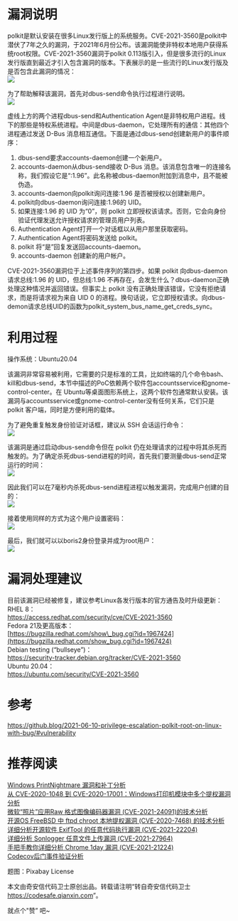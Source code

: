 漏洞说明
====

polkit是默认安装在很多Linux发行版上的系统服务。CVE-2021-3560是polkit中潜伏了7年之久的漏洞，于2021年6月份公布。该漏洞能使非特权本地用户获得系统root权限。CVE-2021-3560漏洞于polkit 0.113版引入，但是很多流行的Linux发行版直到最近才引入包含漏洞的版本。下表展示的是一些流行的Linux发行版及是否包含此漏洞的情况：  
[![](https://shs3.b.qianxin.com/attack_forum/2021/07/attach-eaeae8254a9e58ddd8e10d50c6bcdc4b3308bce6.jpg)](https://shs3.b.qianxin.com/attack_forum/2021/07/attach-eaeae8254a9e58ddd8e10d50c6bcdc4b3308bce6.jpg)

为了帮助解释该漏洞，首先对dbus-send命令执行过程进行说明。  
[![](https://shs3.b.qianxin.com/attack_forum/2021/07/attach-7f431d95c60a4f6ba3d7d2230f6c90bdebb7eb86.png)](https://shs3.b.qianxin.com/attack_forum/2021/07/attach-7f431d95c60a4f6ba3d7d2230f6c90bdebb7eb86.png)

虚线上方的两个进程dbus-send和Authentication Agent是非特权用户进程。线下的那些是特权系统进程。中间是dbus-daemon，它处理所有的通信：其他四个进程通过发送 D-Bus 消息相互通信。下面是通过dbus-send创建新用户的事件顺序：

1. dbus-send要求accounts-daemon创建一个新用户。
2. accounts-daemon从dbus-send接收 D-Bus 消息。该消息包含唯一的连接名称，我们假设它是“:1.96”。此名称被dbus-daemon附加到消息中，且不能被伪造。
3. accounts-daemon向polkit询问连接:1.96 是否被授权以创建新用户。
4. polkit向dbus-daemon询问连接:1.96的 UID。
5. 如果连接:1.96 的 UID 为“0”，则 polkit 立即授权该请求。否则，它会向身份验证代理发送允许授权请求的管理员用户列表。
6. Authentication Agent打开一个对话框以从用户那里获取密码。
7. Authentication Agent将密码发送给 polkit。
8. polkit 将“是”回复发送回accounts-daemon。
9. accounts-daemon 创建新的用户帐户。

CVE-2021-3560漏洞位于上述事件序列的第四步。如果 polkit 向dbus-daemon请求总线:1.96 的 UID，但总线:1.96 不再存在，会发生什么？dbus-daemon正确处理这种情况并返回错误。但事实上 polkit 没有正确处理该错误，它没有拒绝请求，而是将请求视为来自 UID 0 的进程。换句话说，它立即授权请求。向dbus-demon请求总线UID的函数为polkit\_system\_bus\_name\_get\_creds\_sync。

利用过程
====

操作系统：Ubuntu20.04

该漏洞非常容易被利用，它需要的只是标准的工具，比如终端的几个命令bash、kill和dbus-send，本节中描述的PoC依赖两个软件包accountsservice和gnome-control-center。在 Ubuntu等桌面图形系统上，这两个软件包通常默认安装。该漏洞与accountsservice或gnome-control-center没有任何关系，它们只是 polkit 客户端，同时是方便利用的载体。

为了避免重复触发身份验证对话框，建议从 SSH 会话运行命令：  
[![](https://shs3.b.qianxin.com/attack_forum/2021/07/attach-daecf5063536290a16006acc0882cf11860de113.png)](https://shs3.b.qianxin.com/attack_forum/2021/07/attach-daecf5063536290a16006acc0882cf11860de113.png)

该漏洞是通过启动dbus-send命令但在 polkit 仍在处理请求的过程中将其杀死而触发的。为了确定杀死dbus-send进程的时间，首先我们要测量dbus-send正常运行的时间：  
[![](https://shs3.b.qianxin.com/attack_forum/2021/07/attach-a32a1ebe5108920fc23e904e9ed2190c6e2c64be.png)](https://shs3.b.qianxin.com/attack_forum/2021/07/attach-a32a1ebe5108920fc23e904e9ed2190c6e2c64be.png)

因此我们可以在7毫秒内杀死dbus-send进程进程以触发漏洞，完成用户创建的目的：  
[![](https://shs3.b.qianxin.com/attack_forum/2021/07/attach-8b33488080f42cb3c292374c8d71ab7f4f0f40a1.png)](https://shs3.b.qianxin.com/attack_forum/2021/07/attach-8b33488080f42cb3c292374c8d71ab7f4f0f40a1.png)

接着使用同样的方式为这个用户设置密码：  
[![](https://shs3.b.qianxin.com/attack_forum/2021/07/attach-626e592899d4748338c6961a7739fe03e7f209f9.jpg)](https://shs3.b.qianxin.com/attack_forum/2021/07/attach-626e592899d4748338c6961a7739fe03e7f209f9.jpg)

最后，我们就可以以boris2身份登录并成为root用户：  
[![](https://shs3.b.qianxin.com/attack_forum/2021/07/attach-5432fc5deaf5a9d446505aee2e99d0d3b1bd972b.jpg)](https://shs3.b.qianxin.com/attack_forum/2021/07/attach-5432fc5deaf5a9d446505aee2e99d0d3b1bd972b.jpg)

漏洞处理建议
======

目前该漏洞已经被修复，建议参考Linux各发行版本的官方通告及时升级更新：  
RHEL 8：  
<https://access.redhat.com/security/cve/CVE-2021-3560>  
Fedora 21及更高版本：  
[https://bugzilla.redhat.com/show\_bug.cgi?id=1967424](https://bugzilla.redhat.com/show_bug.cgi?id=1967424)  
Debian testing (“bullseye”)：  
<https://security-tracker.debian.org/tracker/CVE-2021-3560>  
Ubuntu 20.04：  
<https://ubuntu.com/security/CVE-2021-3560>

参考
==

<https://github.blog/2021-06-10-privilege-escalation-polkit-root-on-linux-with-bug/#vulnerability>

推荐阅读
====

[Windows PrintNightmare 漏洞和补丁分析](https://mp.weixin.qq.com/s?__biz=MzI2NTg4OTc5Nw==&mid=2247506243&idx=1&sn=9ba44eb64b19d1f1c2a339489fe6008c&chksm=ea94e829dde3613f17a299e52fe4a124684f8b25657d92eafd866be4cff40a216e97d5a36e4d&scene=21#wechat_redirect "Windows PrintNightmare 漏洞和补丁分析")  
[从 CVE-2020-1048 到 CVE-2020-17001：Windows打印机模块中多个提权漏洞分析](https://mp.weixin.qq.com/s?__biz=MzI2NTg4OTc5Nw==&mid=2247497271&idx=1&sn=2e2d557249a47ca2efc27fbbe4fc38e1&chksm=ea94c75ddde34e4b1cb5cb8a5d601959a1d861578b9a4ce383eae9bb56d3e0e41b4acc0b73d7&scene=21#wechat_redirect "从 CVE-2020-1048 到 CVE-2020-17001：Windows打印机模块中多个提权漏洞分析")  
[微软“照片”应用Raw 格式图像编码器漏洞 (CVE-2021-24091)的技术分析](https://mp.weixin.qq.com/s?__biz=MzI2NTg4OTc5Nw==&mid=2247502693&idx=1&sn=0daf4033d561438e292f3eb4f09e5a9d&chksm=ea94fa0fdde37319e7b1a6767bf76396b3b91e1326ef9e397b38fe69443f651d7f52581ff9ec&scene=21#wechat_redirect "微软“照片”应用Raw 格式图像编码器漏洞 (CVE-2021-24091)的技术分析")  
[开源OS FreeBSD 中 ftpd chroot 本地提权漏洞 (CVE-2020-7468) 的技术分析](https://mp.weixin.qq.com/s?__biz=MzI2NTg4OTc5Nw==&mid=2247499356&idx=1&sn=f95ec3f9ca222c3ccef3d1162af259b8&chksm=ea94cf36dde34620d380b15d760f31aa5b3729cc379fa68a784ddcefde453df7db3a28a99f29&scene=21#wechat_redirect "开源OS FreeBSD 中 ftpd chroot 本地提权漏洞 (CVE-2020-7468) 的技术分析")  
[详细分析开源软件 ExifTool 的任意代码执行漏洞 (CVE-2021-22204)](https://mp.weixin.qq.com/s?__biz=MzI2NTg4OTc5Nw==&mid=2247504237&idx=1&sn=d3b3cad0b123062543ec148cde8fa806&chksm=ea94e007dde3691161520343a693bf99a71172d948a1fe66045813a4393431bd49cddf2e6260&scene=21#wechat_redirect "详细分析开源软件 ExifTool 的任意代码执行漏洞 (CVE-2021-22204)")  
[详细分析 Sonlogger 任意文件上传漏洞 (CVE-2021-27964)](https://mp.weixin.qq.com/s?__biz=MzI2NTg4OTc5Nw==&mid=2247504045&idx=1&sn=71126e3dac71d3736468e96b9cedf9fe&chksm=ea94e1c7dde368d1ff301fee22cb5a1f5a65c0a967c889a2929ff95928154be87755e720d40d&scene=21#wechat_redirect "详细分析 Sonlogger 任意文件上传漏洞 (CVE-2021-27964)")  
[手把手教你详细分析 Chrome 1day 漏洞 (CVE-2021-21224)](https://mp.weixin.qq.com/s?__biz=MzI2NTg4OTc5Nw==&mid=2247503816&idx=1&sn=b0ae08a18c52c073c5b068dbd28c3a74&chksm=ea94fea2dde377b43503c1fdb4325ac1559fa8c2b0c6d650e3374d8865a7365aa823a0b16c12&scene=21#wechat_redirect "手把手教你详细分析 Chrome 1day 漏洞 (CVE-2021-21224)")  
[Codecov后门事件验证分析](https://mp.weixin.qq.com/s?__biz=MzI2NTg4OTc5Nw==&mid=2247503674&idx=2&sn=b35c0a3d3d1ca1423065739374b05aeb&chksm=ea94fe50dde377465a54d11a561b7f0c5914dc609e0f86bb14ee256c818ac1e1f1c84ae0e905&scene=21#wechat_redirect "Codecov后门事件验证分析")

题图：Pixabay License

本文由奇安信代码卫士原创出品。转载请注明“转自奇安信代码卫士 <https://codesafe.qianxin.com>”。

就点个"赞” 吧~